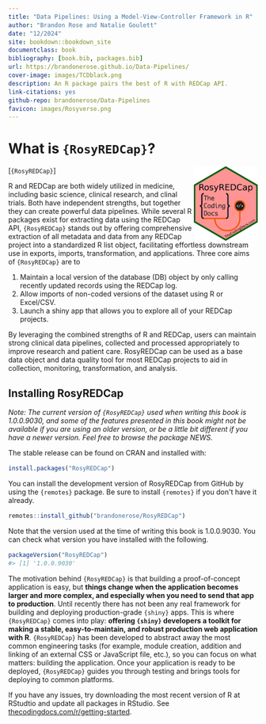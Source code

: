 ```yaml
---
title: "Data Pipelines: Using a Model-View-Controller Framework in R"
author: "Brandon Rose and Natalie Goulett"
date: "12/2024"
site: bookdown::bookdown_site
documentclass: book
bibliography: [book.bib, packages.bib]
url: https://brandonerose.github.io/Data-Pipelines/
cover-image: images/TCDblack.png
description: An R package pairs the best of R with REDCap API.
link-citations: yes
github-repo: brandonerose/Data-Pipelines
favicon: images/Rosyverse.png
---
```


# What is `{RosyREDCap}`?

<!-- <img src="images" class="left" width="20%"/> -->
[`{RosyREDCap}`] <img src="images/RosyREDCap.png" align="right" height="150" />

R and REDCap are both widely utilized in medicine, including basic science, clinical research, and clinal trials.
Both have independent strengths, but together they can create powerful data pipelines.
While several R packages exist for extracting data using the REDCap API, `{RosyREDCap}` stands out by offering comprehensive extraction of all metadata and data from any REDCap project into a standardized R list object, facilitating effortless downstream use in exports, imports, transformation, and applications.
Three core aims of `{RosyREDCap}` are to

1.  Maintain a local version of the database (DB) object by only calling recently updated records using the REDCap log.
2.  Allow imports of non-coded versions of the dataset using R or Excel/CSV.
3.  Launch a shiny app that allows you to explore all of your REDCap projects.

By leveraging the combined strengths of R and REDCap, users can maintain strong clinical data pipelines, collected and processed appropriately to improve research and patient care.
RosyREDCap can be used as a base data object and data quality tool for most REDCap projects to aid in collection, monitoring, transformation, and analysis.

## Installing RosyREDCap

*Note: The current version of `{RosyREDCap}` used when writing this book is 1.0.0.9030, and some of the features presented in this book might not be available if you are using an older version, or be a little bit different if you have a newer version. Feel free to browse the package NEWS.*

The stable release can be found on CRAN and installed with:


``` r
install.packages("RosyREDCap")
```

You can install the development version of RosyREDCap from GitHub by using the `{remotes}` package.
Be sure to install `{remotes}` if you don't have it already.


``` r
remotes::install_github("brandonerose/RosyREDCap")
```

Note that the version used at the time of writing this book is 1.0.0.9030.
You can check what version you have installed with the following.


``` r
packageVersion("RosyREDCap")
#> [1] '1.0.0.9030'
```

The motivation behind `{RosyREDCap}` is that building a proof-of-concept application is easy, but **things change when the application becomes larger and more complex, and especially when you need to send that app to production**.
Until recently there has not been any real framework for building and deploying production-grade `{shiny}` apps.
This is where `{RosyREDCap}` comes into play: **offering `{shiny}` developers a toolkit for making a stable, easy-to-maintain, and robust production web application with R**.
`{RosyREDCap}` has been developed to abstract away the most common engineering tasks (for example, module creation, addition and linking of an external CSS or JavaScript file, etc.), so you can focus on what matters: building the application.
Once your application is ready to be deployed, `{RosyREDCap}` guides you through testing and brings tools for deploying to common platforms.

If you have any issues, try downloading the most recent version of R at RStudtio and update all packages in RStudio.
See [thecodingdocs.com/r/getting-started](https://www.thecodingdocs.com/r/getting-started "R Getting Started").


